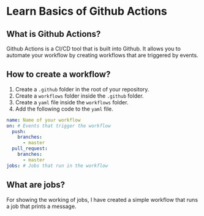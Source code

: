 # Learn Basics of Github Actions

## What is Github Actions?
Github Actions is a CI/CD tool that is built into Github. It allows you to automate your workflow by creating workflows that are triggered by events.


## How to create a workflow?

1. Create a `.github` folder in the root of your repository.
2. Create a `workflows` folder inside the `.github` folder.
3. Create a `yaml` file inside the `workflows` folder.
4. Add the following code to the `yaml` file.

```yaml
name: Name of your workflow
on: # Events that trigger the workflow
  push:
    branches:
      - master
  pull_request:
    branches:
      - master
jobs: # Jobs that run in the workflow

```

## What are jobs?
For showing the working of jobs, I have created a simple workflow that runs a job that prints a message.
